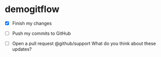 # demogitflow
- [x] Finish my changes
- [ ] Push my commits to GitHub
- [ ] Open a pull request
@github/support What do you think about these updates?

